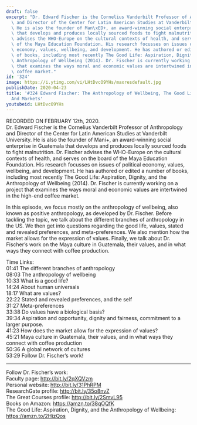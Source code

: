 ```yaml
---
draft: false
excerpt: "Dr. Edward Fischer is the Cornelius Vanderbilt Professor of Anthropology\
  \ and Director of the Center for Latin American Studies at Vanderbilt University.\
  \ He is also the founder of Man\xED+, an award-winning social enterprise in Guatemala\
  \ that develops and produces locally sourced foods to fight malnutrition. Dr. Fischer\
  \ advises the WHO-Europe on the cultural contexts of health, and serves on the board\
  \ of the Maya Education Foundation. His research focusses on issues of political\
  \ economy, values, wellbeing, and development. He has authored or edited a number\
  \ of books, including most recently The Good Life: Aspiration, Dignity, and the\
  \ Anthropology of Wellbeing (2014). Dr. Fischer is currently working on a project\
  \ that examines the ways moral and economic values are intertwined in the high-end\
  \ coffee market."
id: '324'
image: https://i.ytimg.com/vi/LHtDvcO9YHs/maxresdefault.jpg
publishDate: 2020-04-23
title: '#324 Edward Fischer: The Anthropology of Wellbeing, The Good Life, Values,
  And Markets'
youtubeid: LHtDvcO9YHs
---
```

RECORDED ON FEBRUARY 12th, 2020.  
Dr. Edward Fischer is the Cornelius Vanderbilt Professor of Anthropology and Director of the Center for Latin American Studies at Vanderbilt University. He is also the founder of Maní+, an award-winning social enterprise in Guatemala that develops and produces locally sourced foods to fight malnutrition. Dr. Fischer advises the WHO-Europe on the cultural contexts of health, and serves on the board of the Maya Education Foundation. His research focusses on issues of political economy, values, wellbeing, and development. He has authored or edited a number of books, including most recently The Good Life: Aspiration, Dignity, and the Anthropology of Wellbeing (2014). Dr. Fischer is currently working on a project that examines the ways moral and economic values are intertwined in the high-end coffee market.

In this episode, we focus mostly on the anthropology of wellbeing, also known as positive anthropology, as developed by Dr. Fischer. Before tackling the topic, we talk about the different branches of anthropology in the US. We then get into questions regarding the good life, values, stated and revealed preferences, and meta-preferences. We also mention how the market allows for the expression of values. Finally, we talk about Dr. Fischer’s work on the Maya culture in Guatemala, their values, and in what ways they connect with coffee production.


Time Links:  
01:41  The different branches of anthropology  
08:03  The anthropology of wellbeing  
10:33  What is a good life?  
14:24  About human universals  
18:17  What are values?  
22:22  Stated and revealed preferences, and the self  
31:27  Meta-preferences  
33:38  Do values have a biological basis?  
39:34  Aspiration and opportunity, dignity and fairness, commitment to a larger purpose.  
41:23  How does the market allow for the expression of values?  
45:21  Maya culture in Guatemala, their values, and in what ways they connect with coffee production  
50:36  A global network of cultures  
53:29  Follow Dr. Fischer’s work!

---

Follow Dr. Fischer’s work:  
Faculty page: http://bit.ly/2qXQVzm  
Personal website: http://bit.ly/31PhRPM  
ResearchGate profile: http://bit.ly/35o8nvZ  
The Great Courses profile: http://bit.ly/2SmvL95  
Books on Amazon: https://amzn.to/38qOQfK  
The Good Life: Aspiration, Dignity, and the Anthropology of Wellbeing: https://amzn.to/2HizQos
